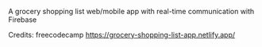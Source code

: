 A grocery shopping list web/mobile app with real-time communication with Firebase

Credits: freecodecamp
https://grocery-shopping-list-app.netlify.app/
